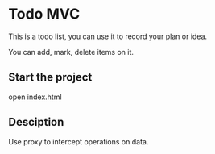 # Todo MVC
This is a todo list, you can use it to record your plan or idea.

You can add, mark, delete items on it. 

## Start the project
open index.html

## Desciption
Use proxy to intercept operations on data.

